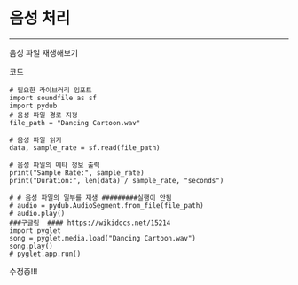 # 음성 처리

* * *
음성 파일 재생해보기

코드
    
    # 필요한 라이브러리 임포트
    import soundfile as sf
    import pydub
    # 음성 파일 경로 지정
    file_path = "Dancing Cartoon.wav"
    
    # 음성 파일 읽기
    data, sample_rate = sf.read(file_path)
    
    # 음성 파일의 메타 정보 출력
    print("Sample Rate:", sample_rate)
    print("Duration:", len(data) / sample_rate, "seconds")
    
    # # 음성 파일의 일부를 재생 #########실행이 안됨
    # audio = pydub.AudioSegment.from_file(file_path)
    # audio.play() 
    ###구글링  #### https://wikidocs.net/15214
    import pyglet
    song = pyglet.media.load("Dancing Cartoon.wav")
    song.play()
    # pyglet.app.run()

수정중!!!
